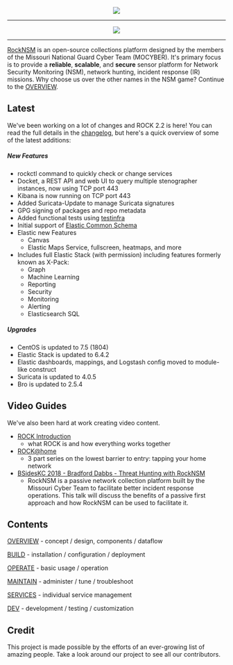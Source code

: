 <p align="center">
<img src="rock_logo.png">
</p>

---

<p align="center">
<img src="overview/rock-diagram-new.png">
</p>

---

[RockNSM](https://rocknsm.io) is an open-source collections platform designed by the members of the Missouri National Guard Cyber Team (MOCYBER).  It's primary focus is to provide a **reliable**, **scalable**, and **secure** sensor platform for Network Security Monitoring (NSM), network hunting, incident response (IR) missions.  Why choose us over the other names in the NSM game?  Continue to the [OVERVIEW](overview/index.md).


## Latest

We've been working on a lot of changes and ROCK 2.2 is here! You can read the full details in the [changelog](changelog.md), but here's a quick overview of some of the latest additions:

##### New Features
- rockctl command to quickly check or change services
- Docket, a REST API and web UI to query multiple stenographer instances, now using TCP port 443
- Kibana is now running on TCP port 443
- Added Suricata-Update to manage Suricata signatures
- GPG signing of packages and repo metadata
- Added functional tests using [testinfra](https://testinfra.readthedocs.io/en/latest/)
- Initial support of [Elastic Common Schema](https://github.com/elastic/ecs)
- Elastic new Features
  - Canvas
  - Elastic Maps Service, fullscreen, heatmaps, and more
- Includes full Elastic Stack (with permission) including features formerly known as X-Pack:
  - Graph
  - Machine Learning
  - Reporting
  - Security
  - Monitoring
  - Alerting
  - Elasticsearch SQL

##### Upgrades
- CentOS is updated to 7.5 (1804)
- Elastic Stack is updated to 6.4.2
- Elastic dashboards, mappings, and Logstash config moved to module-like construct
- Suricata is updated to 4.0.5
- Bro is updated to 2.5.4

## Video Guides

We've also been hard at work creating video content.
- [ROCK Introduction](https://youtu.be/tcEpI_vpeWc)
  - what ROCK is and how everything works together
- [ROCK@home](https://youtu.be/w8h1ft8QTFk)
  - 3 part series on the lowest barrier to entry: tapping your home network
- [BSidesKC 2018 - Bradford Dabbs - Threat Hunting with RockNSM](https://www.youtube.com/watch?v=-Mp1pUXvKuw)
  - RockNSM is a passive network collection platform built by the Missouri Cyber Team to facilitate better incident response operations. This talk will discuss the benefits of a passive first approach and how RockNSM can be used to facilitate it.

## Contents

[OVERVIEW](overview/index.md) - concept / design, components / dataflow

[BUILD](build/index.md) - installation / configuration / deployment

[OPERATE](operate/index.md) - basic usage / operation

[MAINTAIN](maintain/index.md) - administer / tune / troubleshoot

[SERVICES](services/index.md) - individual service management

[DEV](dev/index.md) - development / testing / customization

## Credit

This project is made possible by the efforts of an ever-growing list of amazing people. Take a look around our project to see all our contributors.
